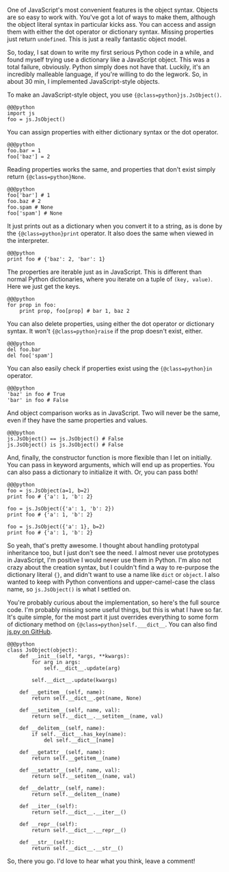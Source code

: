 One of JavaScript's most convenient features is the object syntax.  Objects are so easy to work with.  You've got a lot of ways to make them, although the object literal syntax in particular kicks ass. You can access and assign them with either the dot operator or dictionary syntax.  Missing properties just return `undefined`.  This is just a really fantastic object model.

So, today, I sat down to write my first serious Python code in a while, and found myself trying use a dictionary like a JavaScript object.  This was a total failure, obviously.  Python simply does not have that.  Luckily, it's an incredibly malleable language, if you're willing to do the legwork.  So, in about 30 min, I implemented JavaScript-style objects.

To make an JavaScript-style object, you use `{@class=python}js.JsObject()`.

	@@@python
	import js
	foo = js.JsObject()

You can assign properties with either dictionary syntax or the dot operator.

	@@@python
	foo.bar = 1
	foo['baz'] = 2

Reading properties works the same, and properties that don't exist simply return `{@class=python}None`.
	
	@@@python
	foo['bar'] # 1
	foo.baz # 2
	foo.spam # None
	foo['spam'] # None

It just prints out as a dictionary when you convert it to a string, as is done by the `{@class=python}print` operator.  It also does the same when viewed in the interpreter.

	@@@python
	print foo # {'baz': 2, 'bar': 1}

The properties are iterable just as in JavaScript.  This is different than normal Python dictionaries, where you iterate on a tuple of `(key, value)`.  Here we just get the keys.

	@@@python
	for prop in foo:
		print prop, foo[prop] # bar 1, baz 2

You can also delete properties, using either the dot operator or dictionary syntax.  It won't `{@class=python}raise` if the prop doesn't exist, either.

	@@@python
	del foo.bar
	del foo['spam']
	
You can also easily check if properties exist using the `{@class=python}in` operator.

	@@@python
	'baz' in foo # True
	'bar' in foo # False

And object comparison works as in JavaScript.  Two will never be the same, even if they have the same properties and values.

	@@@python
	js.JsObject() == js.JsObject() # False
	js.JsObject() is js.JsObject() # False

And, finally, the constructor function is more flexible than I let on initially.  You can pass in keyword arguments, which will end up as properties.  You can also pass a dictionary to initialize it with.  Or, you can pass both!

	@@@python
	foo = js.JsObject(a=1, b=2)
	print foo # {'a': 1, 'b': 2}
	
	foo = js.JsObject({'a': 1, 'b': 2})
	print foo # {'a': 1, 'b': 2}
	
	foo = js.JsObject({'a': 1}, b=2)
	print foo # {'a': 1, 'b': 2}
	

So yeah, that's pretty awesome.  I thought about handling prototypal inheritance too, but I just don't see the need.  I almost never use prototypes in JavaScript, I'm positive I would never use them in Python.  I'm also not crazy about the creation syntax, but I couldn't find a way to re-purpose the dictionary literal `{}`, and didn't want to use a name like `dict` or `object`.  I also wanted to keep with Python conventions and upper-camel-case the class name, so `js.JsObject()` is what I settled on.

You're probably curious about the implementation, so here's the full source code.  I'm probably missing some useful things, but this is what I have so far.  It's quite simple, for the most part it just overrides everything to some form of dictionary method on `{@class=python}self.___dict__`.  You can also find [js.py on GitHub](http://github.com/bcherry/js-py/blob/master/js.py).

	@@@python
	class JsObject(object):
		def __init__(self, *args, **kwargs):
			for arg in args:
				self.__dict__.update(arg)

			self.__dict__.update(kwargs)

		def __getitem__(self, name):
			return self.__dict__.get(name, None)

		def __setitem__(self, name, val):
			return self.__dict__.__setitem__(name, val)

		def __delitem__(self, name):
			if self.__dict__.has_key(name):
				del self.__dict__[name]

		def __getattr__(self, name):
			return self.__getitem__(name)

		def __setattr__(self, name, val):
			return self.__setitem__(name, val)

		def __delattr__(self, name):
			return self.__delitem__(name)

		def __iter__(self):
			return self.__dict__.__iter__()

		def __repr__(self):
			return self.__dict__.__repr__()

		def __str__(self):
			return self.__dict__.__str__()
	
So, there you go.  I'd love to hear what you think, leave a comment!
